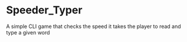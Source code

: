 # Speeder_Typer
A simple CLI game that checks the speed it takes the player to read and type a given word 
